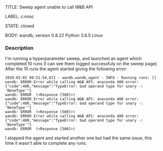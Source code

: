 TITLE:
Sweep agent unable to call W&B API

LABEL:
c:misc

STATE:
closed

BODY:
wandb, version 0.8.22
Python 3.6.5
Linux

### Description

I'm running a hyperparameter sweep, and launched an agent which completed 10 runs (I can see them logged successfuly on the sweep page). After the 10 runs the agent started giving the following error:

```
2020-02-02 09:51:54,672 - wandb.wandb_agent - INFO - Running runs: []
wandb: ERROR Error while calling W&B API: anaconda 400 error: {"code":400,"message":"TypeError: bad operand type for unary -: 'NoneType'"}
wandb: ERROR  (<Response [500]>)
wandb: ERROR Error while calling W&B API: anaconda 400 error: {"code":400,"message":"TypeError: bad operand type for unary -: 'NoneType'"}
wandb: ERROR  (<Response [500]>)
wandb: ERROR Error while calling W&B API: anaconda 400 error: {"code":400,"message":"TypeError: bad operand type for unary -: 'NoneType'"}
wandb: ERROR  (<Response [500]>)
```

I stopped the agent and started another one but had the same issue, this time it wasn't able to complete any runs.



